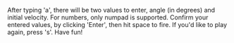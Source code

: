 After typing 'a', there will be two values to enter, angle (in degrees) and initial velocity. For numbers, only numpad is supported. 
Confirm your entered values, by clicking 'Enter', then hit space to fire. If you'd like to play again, press 's'.
Have fun!
